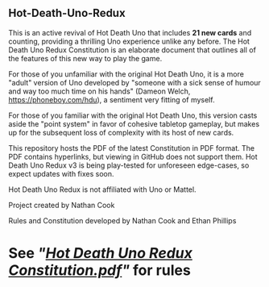 ## Hot-Death-Uno-Redux
This is an active revival of Hot Death Uno that includes **21 new cards** and counting, providing a thrilling Uno experience unlike any before. The Hot Death Uno Redux Constitution is an elaborate document that outlines all of the features of this new way to play the game.

For those of you unfamiliar with the original Hot Death Uno, it is a more "adult" version of Uno developed by "someone with a sick sense of humour and way too much time on his hands" (Dameon Welch, https://phoneboy.com/hdu), a sentiment very fitting of myself.

For those of you familiar with the original Hot Death Uno, this version casts aside the "point system" in favor of cohesive tabletop gameplay, but makes up for the subsequent loss of complexity with its host of new cards.

This repository hosts the PDF of the latest Constitution in PDF format. The PDF contains hyperlinks, but viewing in GitHub does not support them. Hot Death Uno Redux v3 is being play-tested for unforeseen edge-cases, so expect updates with fixes soon.

Hot Death Uno Redux is not affiliated with Uno or Mattel.


Project created by Nathan Cook

Rules and Constitution developed by Nathan Cook and Ethan Phillips

# See *"[Hot Death Uno Redux Constitution.pdf](https://github.com/RicoSteves/Hot-Death-Uno-Redux/blob/main/Hot%20Death%20Uno%20Redux%20Constitution.pdf)"* for rules

